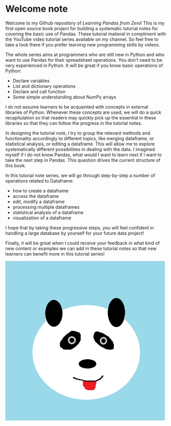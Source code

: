 # Welcome note

Welcome to my Github repository of *Learning Pandas from Zero*! This is my first open source book project for building a systematic tutorial notes for covering the basic use of Pandas. These tutorial matieral in compliment with the YouTube video tutorial series available on my channel. So feel free to take a look there if you prefer learning new programming skills by videos. 

The whole series aims at programmers who are still new in Python and who want to use Pandas for their spreadsheet operations. You don't need to be very experienced in Python. It will be great if you know basic operations of Python:

* Declare variables
* List and dictionary operations
* Declare and call function
* Some simple understanding about NumPy arrays

I do not assume learners to be acquainted with concepts in external libraries of Python. Whenever these concepts are used, we will do a quick recapitulation so that readers may quickly pick up the essential in these libraries so that they can follow the progress in the tutorial notes. 

In designing the tutorial note, I try to group the relevant methods and functionality accordingly to different topics, like merging dataframe, or statistical analysis, or editing a dataframe. This will allow me to explore systematically different possibilities in dealing with the data. I imagined myself if I do not know Pandas, what would I want to learn next if I want to take the next step in Pandas. This question drives the current structure of this book. 

In this tutorial note series, we will go through step-by-step a number of operations related to Dataframe:

* how to create a dataframe
* access the dataframe
* edit, modify a dataframe
* processing multiple dataframes
* statistical analysis of a dataframe
* visualization of a dataframe

I hope that by taking these progressive steps, you will feel confident in handling a large database by yourself for your future data project!

Finally, it will be great when I could receive your feedback in what kind of new content or examples we can add in these tutorial notes so that new learners can benefit more in this tutorial series!


![Pandas logo](figures/Pandas.png)
